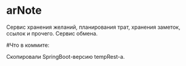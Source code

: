 # arNote
Сервис хранения желаний, планирования трат, хранения заметок, ссылок и прочего. Сервис обмена.


#Что в коммите:

Скопировали SpringBoot-версию tempRest-а.